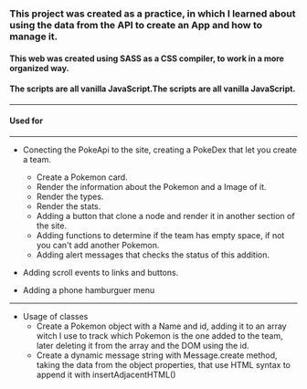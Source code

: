 ### This project was created as a practice, in which I learned about using the data from the API to create an App and how to manage it.

#### This web was created using SASS as a CSS compiler, to work in a more organized way.

#### The scripts are all vanilla JavaScript.The scripts are all vanilla JavaScript.

------------

#### Used for

------------
- Conecting the PokeApi to the site, creating a PokeDex that let you create a team.
	-  Create a Pokemon card.
	- Render the information about the Pokemon and a Image of it.
	- Render the types.
	- Render the stats.
	- Adding a button that clone a node and render it in another section of the site.
	- Adding functions to determine if the team has empty space, if not you can't add another Pokemon.
	- Adding alert messages that checks the status of this addition.

- Adding scroll events to links and buttons.
- Adding a phone hamburguer menu

------------

- Usage of classes
	- Create a Pokemon object with a Name and id, adding it to an array witch I use to track which Pokemon is the one added to the team, later deleting it from the array and the DOM using the id.
	- Create a dynamic message string with Message.create method, taking the data from the object properties, that use HTML syntax to append it with insertAdjacentHTML()
